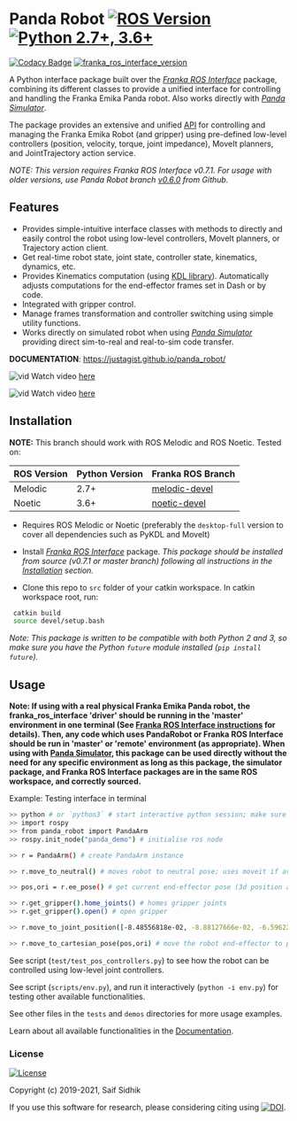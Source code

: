 # Panda Robot [![ROS Version](https://img.shields.io/badge/ROS-Melodic,%20Noetic-brightgreen.svg?logo=ros)](https://ros.org/) [![Python 2.7+, 3.6+](https://img.shields.io/badge/python-2.7+,%203.6+-blue.svg?logo=python)](https://www.python.org/downloads/release/python-360/)

[![Codacy Badge](https://api.codacy.com/project/badge/Grade/104807d6e9d74377ac40c827d9d261e3)](https://www.codacy.com/manual/justagist/panda_robot?utm_source=github.com&amp;utm_medium=referral&amp;utm_content=justagist/panda_robot&amp;utm_campaign=Badge_Grade)
[![franka_ros_interface_version](https://img.shields.io/badge/franka_ros_interface-v0.7.1-yellow.svg)](https://github.com/justagist/franka_ros_interface)

A Python interface package built over the [*Franka ROS Interface*](https://github.com/justagist/franka_ros_interface) package, combining its different classes to provide a unified interface for controlling and handling the Franka Emika Panda robot. Also works directly with [*Panda Simulator*](https://github.com/justagist/panda_simulator).

The package provides an extensive and unified [API](https://justagist.github.io/panda_robot/) for controlling and managing the Franka Emika Robot (and gripper) using pre-defined low-level controllers (position, velocity, torque, joint impedance), MoveIt planners, and JointTrajectory action service.

*NOTE: This version requires Franka ROS Interface v0.7.1. For usage with older versions, use Panda Robot branch [v0.6.0](https://github.com/justagist/panda_robot/tree/v0.6.0) from Github.*

## Features

- Provides simple-intuitive interface classes with methods to directly and easily control the robot using low-level controllers, MoveIt planners, or Trajectory action client.
- Get real-time robot state, joint state, controller state, kinematics, dynamics, etc.
- Provides Kinematics computation (using [KDL library](http://wiki.ros.org/kdl)). Automatically adjusts computations for the end-effector frames set in Dash or by code.
- Integrated with gripper control.
- Manage frames transformation and controller switching using simple utility functions.
- Works directly on simulated robot when using [*Panda Simulator*](https://github.com/justagist/panda_simulator) providing direct sim-to-real and real-to-sim code transfer.

**DOCUMENTATION**: <https://justagist.github.io/panda_robot/>

  ![vid](https://github.com/justagist/franka_ros_interface/blob/master/assets/panda_robot_demo.gif)
 Watch video [here](https://youtu.be/4bEVysUIvOY)

  ![vid](https://github.com/justagist/franka_ros_interface/blob/master/assets/panda_simulator.gif)
 Watch video [here](https://www.youtube.com/watch?v=NdSbXC0r7tU)

## Installation

**NOTE:** This branch should work with ROS Melodic and ROS Noetic. Tested on:

| ROS Version | Python Version | Franka ROS Branch                                                             |
|-------------|----------------|-------------------------------------------------------------------------------|
| Melodic     | 2.7+           | [melodic-devel](https://github.com/frankaemika/franka_ros/tree/melodic-devel) |
| Noetic      | 3.6+           | [noetic-devel](https://github.com/frankaemika/franka_ros/tree/noetic-devel)   |

- Requires ROS Melodic or Noetic (preferably the `desktop-full` version to cover all dependencies such as PyKDL and MoveIt)

- Install [*Franka ROS Interface*](https://github.com/justagist/franka_ros_interface) package. *This package should be installed from source (v0.7.1 or master branch) following all instructions in the [Installation](https://github.com/justagist/franka_ros_interface#installation) section.*

- Clone this repo to `src` folder of your catkin workspace. In catkin workspace root, run:

```sh
 catkin build
 source devel/setup.bash
```

*Note: This package is written to be compatible with both Python 2 and 3, so make sure you have the Python `future` module installed (`pip install future`).*

## Usage

**Note: If using with a real physical Franka Emika Panda robot, the franka_ros_interface 'driver' should be running in the 'master' environment in one terminal (See [Franka ROS Interface instructions](https://github.com/justagist/franka_ros_interface#usage) for details). Then, any code which uses PandaRobot or Franka ROS Interface should be run in 'master' or 'remote' environment (as appropriate). When using with [Panda Simulator](https://github.com/justagist/panda_simulator), this package can be used directly without the need for any specific environment as long as this package, the simulator package, and Franka ROS Interface packages are in the same ROS workspace, and correctly sourced.**

Example: Testing interface in terminal

```bash
>> python # or `python3` # start interactive python session; make sure the correct ros workspace is sourced.
>> import rospy
>> from panda_robot import PandaArm
>> rospy.init_node("panda_demo") # initialise ros node

>> r = PandaArm() # create PandaArm instance

>> r.move_to_neutral() # moves robot to neutral pose; uses moveit if available, else JointTrajectory action client

>> pos,ori = r.ee_pose() # get current end-effector pose (3d position and orientation quaternion of end-effector frame in base frame)

>> r.get_gripper().home_joints() # homes gripper joints
>> r.get_gripper().open() # open gripper

>> r.move_to_joint_position([-8.48556818e-02, -8.88127666e-02, -6.59622769e-01, -1.57569726e+00, -4.82374882e-04,  2.15975946e+00,  4.36766917e-01]) # move robot to the specified pose

>> r.move_to_cartesian_pose(pos,ori) # move the robot end-effector to pose specified by 'pos','ori'
```

See script (`test/test_pos_controllers.py`) to see how the robot can be controlled using low-level joint controllers.

See script (`scripts/env.py`), and run it interactively (`python -i env.py`) for testing other available functionalities.

See other files in the `tests` and `demos` directories for more usage examples.

Learn about all available functionalities in the [Documentation](https://justagist.github.io/panda_robot/).

### License

[![License](https://img.shields.io/badge/License-Apache%202.0-blue.svg)](https://opensource.org/licenses/Apache-2.0)

Copyright (c) 2019-2021, Saif Sidhik

If you use this software for research, please considering citing using [![DOI](https://zenodo.org/badge/DOI/10.5281/zenodo.3747412.svg)](https://doi.org/10.5281/zenodo.3747412).

